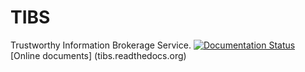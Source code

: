 TIBS
====

Trustworthy Information Brokerage Service.
[![Documentation Status](https://readthedocs.org/projects/x2r/badge/?version=latest)](https://readthedocs.org/projects/x2r/?badge=latest) [Online documents] (tibs.readthedocs.org) 
